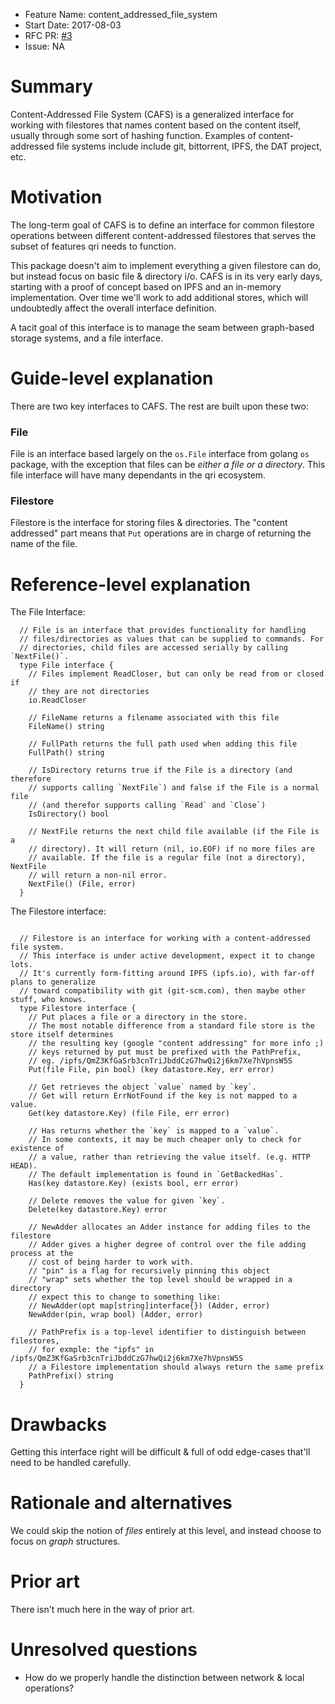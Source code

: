 - Feature Name: content_addressed_file_system
- Start Date: 2017-08-03
- RFC PR: [#3](https://github.com/qri-io/rfcs/pull/3)
- Issue: NA

# Summary
[summary]: #summary

Content-Addressed File System (CAFS) is a generalized interface for working with 
filestores that names content based on the content itself, usually
through some sort of hashing function.
Examples of content-addressed file systems include include git, bittorrent, IPFS, 
the DAT project, etc.

# Motivation
[motivation]: #motivation

The long-term goal of CAFS is to define an interface for common filestore 
operations between different content-addressed filestores that serves the
subset of features qri needs to function.

This package doesn't aim to implement everything a given filestore can do, 
but instead focus on basic file & directory i/o. CAFS is in its very early days, 
starting with a proof of concept based on IPFS and an in-memory implementation. 
Over time we'll work to add additional stores, which will undoubtedly affect 
the overall interface definition.

A tacit goal of this interface is to manage the seam between graph-based
storage systems, and a file interface.

# Guide-level explanation
[guide-level-explanation]: #guide-level-explanation

There are two key interfaces to CAFS. The rest are built upon these two:

### File
File is an interface based largely on the `os.File` interface from golang `os` 
package, with the exception that files can be _either a file or a directory_.
This file interface will have many dependants in the qri ecosystem.

### Filestore
Filestore is the interface for storing files & directories. The "content 
addressed" part means that `Put` operations are in charge of returning the name
of the file.


# Reference-level explanation
[reference-level-explanation]: #reference-level-explanation

The File Interface:
```golang
  // File is an interface that provides functionality for handling
  // files/directories as values that can be supplied to commands. For
  // directories, child files are accessed serially by calling `NextFile()`.
  type File interface {
    // Files implement ReadCloser, but can only be read from or closed if
    // they are not directories
    io.ReadCloser

    // FileName returns a filename associated with this file
    FileName() string

    // FullPath returns the full path used when adding this file
    FullPath() string

    // IsDirectory returns true if the File is a directory (and therefore
    // supports calling `NextFile`) and false if the File is a normal file
    // (and therefor supports calling `Read` and `Close`)
    IsDirectory() bool

    // NextFile returns the next child file available (if the File is a
    // directory). It will return (nil, io.EOF) if no more files are
    // available. If the file is a regular file (not a directory), NextFile
    // will return a non-nil error.
    NextFile() (File, error)
  }
```

The Filestore interface:
```golang

  // Filestore is an interface for working with a content-addressed file system.
  // This interface is under active development, expect it to change lots.
  // It's currently form-fitting around IPFS (ipfs.io), with far-off plans to generalize
  // toward compatibility with git (git-scm.com), then maybe other stuff, who knows.
  type Filestore interface {
    // Put places a file or a directory in the store.
    // The most notable difference from a standard file store is the store itself determines
    // the resulting key (google "content addressing" for more info ;)
    // keys returned by put must be prefixed with the PathPrefix,
    // eg. /ipfs/QmZ3KfGaSrb3cnTriJbddCzG7hwQi2j6km7Xe7hVpnsW5S
    Put(file File, pin bool) (key datastore.Key, err error)

    // Get retrieves the object `value` named by `key`.
    // Get will return ErrNotFound if the key is not mapped to a value.
    Get(key datastore.Key) (file File, err error)

    // Has returns whether the `key` is mapped to a `value`.
    // In some contexts, it may be much cheaper only to check for existence of
    // a value, rather than retrieving the value itself. (e.g. HTTP HEAD).
    // The default implementation is found in `GetBackedHas`.
    Has(key datastore.Key) (exists bool, err error)

    // Delete removes the value for given `key`.
    Delete(key datastore.Key) error

    // NewAdder allocates an Adder instance for adding files to the filestore
    // Adder gives a higher degree of control over the file adding process at the
    // cost of being harder to work with.
    // "pin" is a flag for recursively pinning this object
    // "wrap" sets whether the top level should be wrapped in a directory
    // expect this to change to something like:
    // NewAdder(opt map[string]interface{}) (Adder, error)
    NewAdder(pin, wrap bool) (Adder, error)

    // PathPrefix is a top-level identifier to distinguish between filestores,
    // for exmple: the "ipfs" in /ipfs/QmZ3KfGaSrb3cnTriJbddCzG7hwQi2j6km7Xe7hVpnsW5S
    // a Filestore implementation should always return the same prefix
    PathPrefix() string
  }
```

# Drawbacks
[drawbacks]: #drawbacks

Getting this interface right will be difficult & full of odd edge-cases that'll 
need to be handled carefully.

# Rationale and alternatives
[rationale-and-alternatives]: #rationale-and-alternatives

We could skip the notion of _files_ entirely at this level, and instead choose 
to focus on _graph_ structures.

# Prior art
[prior-art]: #prior-art

There isn't much here in the way of prior art.

# Unresolved questions
[unresolved-questions]: #unresolved-questions

- How do we properly handle the distinction between network & local operations?
